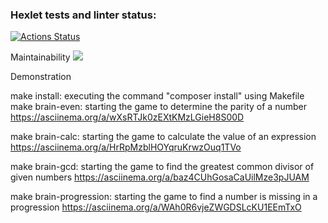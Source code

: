 ### Hexlet tests and linter status:
[![Actions Status](https://github.com/plyvii/php-project-45/workflows/hexlet-check/badge.svg)](https://github.com/plyvii/php-project-45/actions)

Maintainability
<a href="https://codeclimate.com/github/plyvii/php-project-45/maintainability"><img src="https://api.codeclimate.com/v1/badges/1cc27929887a0d06670e/maintainability" /></a>

Demonstration

make install: executing the command "composer install" using Makefile
make brain-even: starting the game to determine the parity of a number
https://asciinema.org/a/wXsRTJk0zEXtKMzLGieH8S00D

make brain-calc: starting the game to calculate the value of an expression
https://asciinema.org/a/HrRpMzblHOYqruKrwzOuq1TVo

make brain-gcd: starting the game to find the greatest common divisor of given numbers
https://asciinema.org/a/baz4CUhGosaCaUilMze3pJUAM

make brain-progression: starting the game to find a number is missing in a progression
https://asciinema.org/a/WAh0R6vjeZWGDSLcKU1EEmTxO